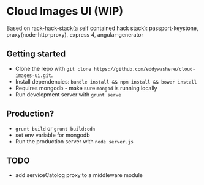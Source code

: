 # Cloud Images UI (WIP)

Based on rack-hack-stack(a self contained hack stack): passport-keystone, praxy(node-http-proxy), express 4, angular-generator

## Getting started

- Clone the repo with `git clone https://github.com/eddywashere/cloud-images-ui.git`.
- Install dependencies: `bundle install && npm install && bower install`
- Requires mongodb - make sure `mongod` is running locally
- Run development server with `grunt serve`

## Production?

- `grunt build` or `grunt build:cdn`
-  set env variable for mongodb
- Run the production server with `node server.js`

## TODO

- add serviceCatolog proxy to a middleware module
